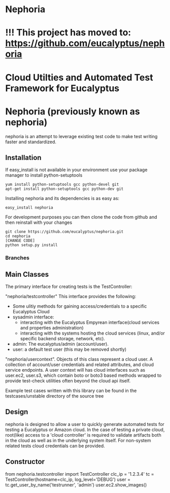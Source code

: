 # Nephoria
!!! This project has moved to: https://github.com/eucalyptus/nephoria
===

Cloud Utilties and Automated Test Framework for Eucalyptus
=======
Nephoria (previously known as nephoria)
======================

nephoria is an attempt to leverage existing test code to make test writing faster and standardized.  

Installation
------
If easy_install is not available in your environment use your package manager to install python-setuptools
    
    yum install python-setuptools gcc python-devel git
    apt-get install python-setuptools gcc python-dev git

Installing nephoria and its dependencies is as easy as:

    easy_install nephoria

For development purposes you can then clone the code from github and then reinstall with your changes

    git clone https://github.com/eucalyptus/nephoria.git
    cd nephoria
    [CHANGE CODE]
    python setup.py install


### Branches


Main Classes
------
The primary interface for creating tests is the TestController:

"nephoria/testcontroller" This interface provides the following:
 - Some ulitiy methods for gaining access/credentials to a specific Eucalyptus Cloud
 - sysadmin interface:
    - interacting with the Eucalyptus Empyrean interface(cloud services and properties administration)
    - interacting with the systems hosting the cloud services (linux, and/or specific backend storage, network, etc).
 - admin: The eucalyptus/admin (account/user).
 - user: a default test user (this may be removed shortly)

 "nephoria/usercontext". Objects of this class represent a cloud user. A collection of
 account/user credentials and related attributes, and cloud service endpoints. A user context will
 has cloud interfaces such as user.ec2, user.s3, which contain boto or boto3 based methods wrapped
 to provide test-check utilities often beyond the cloud api itself.


Example test cases written with this library can be found in the testcases/unstable directory of the source tree

Design
------

nephoria is designed to allow a user to quickly generate automated tests for testing a Eucalyptus or Amazon cloud.
In the case of testing a private cloud, root(like) access to a 'cloud controller' is required to validate artifacts
both in the cloud as well as in the underlying system itself. For non-system related tests cloud credentials
can be provided.


Constructor
------

from nephoria.testcontroller import TestController
clc_ip = '1.2.3.4'
tc = TestController(hostname=clc_ip, log_level='DEBUG')
user = tc.get_user_by_name('testrunner', 'admin')
user.ec2.show_images()
